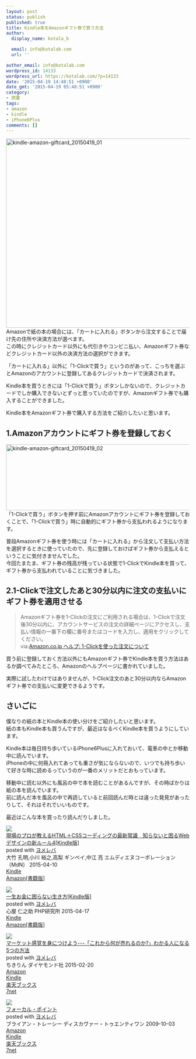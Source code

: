 ```yaml
---
layout: post
status: publish
published: true
title: Kindle本をAmazonギフト券で買う方法
author:
  display_name: kotala_b

  email: info@kotalab.com
  url: ''

author_email: info@kotalab.com
wordpress_id: 14133
wordpress_url: https://kotalab.com/?p=14133
date: '2015-04-19 14:48:51 +0900'
date_gmt: '2015-04-19 05:48:51 +0900'
category:
- 読書
tags:
- amazon
- kindle
- iPhone6Plus
comments: []
---
```

<p><img src="https://kotalab.com/wp-content/uploads/2015/04/kindle-amazon-giftcard_20150419_01-780x517.jpg" alt="kindle-amazon-giftcard_20150419_01" width="780" height="517" class="aligncenter size-large wp-image-14136" /><br />
Amazonで紙の本の場合には、「カートに入れる」ボタンから注文することで届け先の住所や決済方法が選べます。<br />
この時にクレジットカード以外にも代引きやコンビニ払い、Amazonギフト券などクレジットカード以外の決済方法の選択ができます。</p>
<p>「カートに入れる」以外に「1-Clickで買う」というのがあって、こっちを選ぶとAmazonのアカウントに登録してあるクレジットカードで決済されます。</p>
<p>Kindle本を買うときには「1-Clickで買う」ボタンしかないので、クレジットカードでしか購入できないとずっと思っていたのですが、Amazonギフト券でも購入することができました。</p>
<p>Kindle本をAmazonギフト券で購入する方法をご紹介したいと思います。<br />
<!--more--></p>
<h2>1.Amazonアカウントにギフト券を登録しておく</h2>
<p><img src="https://kotalab.com/wp-content/uploads/2015/04/kindle-amazon-giftcard_20150419_02-780x180.png" alt="kindle-amazon-giftcard_20150419_02" width="780" height="180" class="aligncenter size-large wp-image-14135" /><br />
「1-Clickで買う」ボタンを押す前にAmazonアカウントにギフト券を登録しておくことで、「1-Clickで買う」時に自動的にギフト券から支払われるようになります。</p>
<p>普段Amazonギフト券を使う時には「カートに入れる」から注文して支払い方法を選択するときに使っていたので、先に登録しておけばギフト券から支払えるということに気付きませんでした。<br />
今回たまたま、ギフト券の残高が残っている状態で1-ClickでKindle本を買って、ギフト券から支払われていることに気づきました。</p>
<h2>2.1-Clickで注文したあと30分以内に注文の支払いにギフト券を適用させる</h2>
<blockquote><p>Amazonギフト券を1-Clickの注文にご利用される場合は、1-Clickで注文後30分以内に、アカウントサービスの注文の詳細ページにアクセスし、支払い情報の一番下の欄に番号またはコードを入力し、適用をクリックしてください。<br />
via:<a href="https://www.amazon.co.jp/gp/help/customer/display.html?nodeId=201443070" target="_blank">Amazon.co.jp ヘルプ: 1-Clickを使った注文について</a>
</p></blockquote>
<p>買う前に登録しておく方法以外にもAmazonギフト券でKindle本を買う方法はあるか調べてみたところ、Amazonのヘルプページに書かれていました。</p>
<p>実際に試したわけではありませんが、1-Click注文のあと30分以内ならAmazonギフト券での支払いに変更できるようです。</p>
<h2>さいごに</h2>
<p>僕なりの紙の本とKindle本の使い分けをご紹介したいと思います。<br />
紙の本もKindle本も買うんですが、最近はなるべくKindle本を買うようにしています。</p>
<p>Kindle本は毎日持ち歩いているiPhone6Plusに入れておいて、電車の中とか移動中に読んでいます。<br />
iPhoneの中に何冊入れてあっても重さが気にならないので、いつでも持ち歩いて好きな時に読めるっていうのが一番のメリットだとおもっています。</p>
<p>移動中に読む以外にも風呂の中で本を読むことがあるんですが、その時ばかりは紙の本を読んでいます。<br />
前に読んだ本を風呂の中で再読していると前回読んだ時とは違った発見があったりして、それはそれでいいものです。</p>
<p>最近はこんな本を買ったり読んだりしました。</p>
<div class="booklink-box">
<div class="booklink-image"><a href="http://www.amazon.co.jp/exec/obidos/asin/B00VV5C40M/same-22/" rel="nofollow" target="_blank"><img src="http://ecx.images-amazon.com/images/I/51k8BkK1KOL._SL160_.jpg" style="border: none;" /></a></div>
<div class="booklink-info">
<div class="booklink-name"><a href="http://www.amazon.co.jp/exec/obidos/asin/B00VV5C40M/same-22/" rel="nofollow" target="_blank">現場のプロが教えるHTML＋CSSコーディングの最新常識　知らないと困るWebデザインの新ルール4[Kindle版]</a>
<div class="booklink-powered-date">posted with <a href="http://yomereba.com" rel="nofollow" target="_blank">ヨメレバ</a></div>
</div>
<div class="booklink-detail">大竹 孔明,小川 裕之,高梨 ギンペイ,中江 亮 エムディエヌコーポレーション（MdN） 2015-04-10    </div>
<div class="booklink-link2">
<div class="shoplinkkindle"><a href="http://www.amazon.co.jp/exec/obidos/ASIN/B00VV5C40M/same-22/" rel="nofollow" target="_blank">Kindle</a></div>
<div class="shoplinkamazon"><a href="http://www.amazon.co.jp/exec/obidos/ASIN/4844364936/same-22/" rel="nofollow" target="_blank">Amazon[書籍版]</a></div>
</p></div>
</div>
<div class="booklink-footer"></div>
</div>
<div class="booklink-box">
<div class="booklink-image"><a href="http://www.amazon.co.jp/exec/obidos/asin/B00VHPUKR0/same-22/" rel="nofollow" target="_blank"><img src="http://ecx.images-amazon.com/images/I/514Bazdy5FL._SL160_.jpg" style="border: none;" /></a></div>
<div class="booklink-info">
<div class="booklink-name"><a href="http://www.amazon.co.jp/exec/obidos/asin/B00VHPUKR0/same-22/" rel="nofollow" target="_blank">一生お金に困らない生き方[Kindle版]</a>
<div class="booklink-powered-date">posted with <a href="http://yomereba.com" rel="nofollow" target="_blank">ヨメレバ</a></div>
</div>
<div class="booklink-detail">心屋 仁之助 PHP研究所 2015-04-17    </div>
<div class="booklink-link2">
<div class="shoplinkkindle"><a href="http://www.amazon.co.jp/exec/obidos/ASIN/B00VHPUKR0/same-22/" rel="nofollow" target="_blank">Kindle</a></div>
<div class="shoplinkamazon"><a href="http://www.amazon.co.jp/exec/obidos/ASIN/4569822614/same-22/" rel="nofollow" target="_blank">Amazon[書籍版]</a></div>
</p></div>
</div>
<div class="booklink-footer"></div>
</div>
<div class="booklink-box">
<div class="booklink-image"><a href="http://www.amazon.co.jp/exec/obidos/asin/4478064784/same-22/" rel="nofollow" target="_blank"><img src="http://ecx.images-amazon.com/images/I/51GLVSqdPLL._SL160_.jpg" style="border: none;" /></a></div>
<div class="booklink-info">
<div class="booklink-name"><a href="http://www.amazon.co.jp/exec/obidos/asin/4478064784/same-22/" rel="nofollow" target="_blank">マーケット感覚を身につけよう---「これから何が売れるのか?」わかる人になる5つの方法</a>
<div class="booklink-powered-date">posted with <a href="http://yomereba.com" rel="nofollow" target="_blank">ヨメレバ</a></div>
</div>
<div class="booklink-detail">ちきりん ダイヤモンド社 2015-02-20    </div>
<div class="booklink-link2">
<div class="shoplinkamazon"><a href="http://www.amazon.co.jp/exec/obidos/asin/4478064784/same-22/" rel="nofollow" target="_blank">Amazon</a></div>
<div class="shoplinkkindle"><a href="http://www.amazon.co.jp/exec/obidos/ASIN/B00TPC8JXE/same-22/" rel="nofollow" target="_blank">Kindle</a></div>
<div class="shoplinkrakuten"><a href="http://c.af.moshimo.com/af/c/click?a_id=374939&p_id=56&pc_id=56&pl_id=637&s_v=b5Rz2P0601xu&url=http%3A%2F%2Fbooks.rakuten.co.jp%2Frb%2F13092091%2F" rel="nofollow" target="_blank">楽天ブックス</a><img src="http://i.af.moshimo.com/af/i/impression?a_id=374939&p_id=56&pc_id=56&pl_id=637" width="1" height="1" style="border:none;"></div>
<div class="shoplinkseven"><a href="http://ck.jp.ap.valuecommerce.com/servlet/referral?sid=2967684&pid=881104827&vc_url=http%3A%2F%2Fwww.7netshopping.jp%2Fbooks%2Fsearch_result%2F%3Fctgy%3Dbooks%26code%3D4478064784" target="_blank">7net</a><img src="http://atq.ad.valuecommerce.com/servlet/atq/gifbanner?sid=2967684&pid=881104827" height="1" width="1" border="0"></div>
</p></div>
</div>
<div class="booklink-footer"></div>
</div>
<div class="booklink-box">
<div class="booklink-image"><a href="http://www.amazon.co.jp/exec/obidos/asin/4887597460/same-22/" rel="nofollow" target="_blank"><img src="http://ecx.images-amazon.com/images/I/418J55UaMQL._SL160_.jpg" style="border: none;" /></a></div>
<div class="booklink-info">
<div class="booklink-name"><a href="http://www.amazon.co.jp/exec/obidos/asin/4887597460/same-22/" rel="nofollow" target="_blank">フォーカル・ポイント</a>
<div class="booklink-powered-date">posted with <a href="http://yomereba.com" rel="nofollow" target="_blank">ヨメレバ</a></div>
</div>
<div class="booklink-detail">ブライアン・トレーシー ディスカヴァー・トゥエンティワン 2009-10-03    </div>
<div class="booklink-link2">
<div class="shoplinkamazon"><a href="http://www.amazon.co.jp/exec/obidos/asin/4887597460/same-22/" rel="nofollow" target="_blank">Amazon</a></div>
<div class="shoplinkkindle"><a href="http://www.amazon.co.jp/gp/search?keywords=%83t%83H%81%5B%83J%83%8B%81E%83%7C%83C%83%93%83g&__mk_ja_JP=%83J%83%5E%83J%83i&url=node%3D2275256051&tag=same-22" rel="nofollow" target="_blank">Kindle</a></div>
<div class="shoplinkrakuten"><a href="http://c.af.moshimo.com/af/c/click?a_id=374939&p_id=56&pc_id=56&pl_id=637&s_v=b5Rz2P0601xu&url=http%3A%2F%2Fbooks.rakuten.co.jp%2Frb%2F6198900%2F" rel="nofollow" target="_blank">楽天ブックス</a><img src="http://i.af.moshimo.com/af/i/impression?a_id=374939&p_id=56&pc_id=56&pl_id=637" width="1" height="1" style="border:none;"></div>
<div class="shoplinkseven"><a href="http://ck.jp.ap.valuecommerce.com/servlet/referral?sid=2967684&pid=881104827&vc_url=http%3A%2F%2Fwww.7netshopping.jp%2Fbooks%2Fsearch_result%2F%3Fctgy%3Dbooks%26code%3D4887597460" target="_blank">7net</a><img src="http://atq.ad.valuecommerce.com/servlet/atq/gifbanner?sid=2967684&pid=881104827" height="1" width="1" border="0"></div>
</p></div>
</div>
<div class="booklink-footer"></div>
</div>
